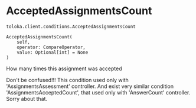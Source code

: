 # AcceptedAssignmentsCount
`toloka.client.conditions.AcceptedAssignmentsCount`

```
AcceptedAssignmentsCount(
    self,
    operator: CompareOperator,
    value: Optional[int] = None
)
```

How many times this assignment was accepted


Don't be confused!!!
This condition used only with 'AssignmentsAssessment' controller.
And exist very similar condition 'AssignmentsAcceptedCount', that used only with 'AnswerCount' controller.
Sorry about that.

